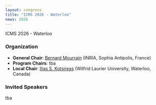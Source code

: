 ```yaml
---
layout: congress
title: "ICMS 2026 - Waterloo"
news: 2026
---
```

ICMS 2026 - Waterloo

### Organization
* **General Chair**: [Bernard Mourrain](https://www-sop.inria.fr/members/Bernard.Mourrain/) (INRIA, Sophia Antipolis, France)
* **Program Chairs**: tba
* **Local Chair**: [Ilias S. Kotsireas](https://web.wlu.ca/science/physcomp/ikotsireas/) (Wilfrid Laurier University, Waterloo, Canada)

### Invited Speakers

tba

